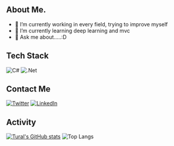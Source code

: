 
   ## About Me.
- 🔭 I’m currently working in every field, trying to improve myself
- 🌱 I’m currently learning deep learning and mvc
- 💬 Ask me about.....:D


 ## Tech Stack
 ![C#](https://img.shields.io/badge/c%23-%23239120.svg?style=for-the-badge&logo=c-sharp&logoColor=white) ![.Net](https://img.shields.io/badge/.NET-5C2D91?style=for-the-badge&logo=.net&logoColor=white)

 ## Contact Me
 [![Twitter](https://img.shields.io/badge/Twitter-1DA1F2?style=for-the-badge&logo=twitter&logoColor=white)](https://twitter.com/trlkhllv)
 [![LinkedIn](https://img.shields.io/badge/LinkedIn-0077B5?style=for-the-badge&logo=linkedin&logoColor=white)](https://www.linkedin.com/in/tural-khalilov-6222341b7/)
 
 ## Activity
[![Tural's GitHub stats](https://github-readme-stats.vercel.app/api?username=TuralKhalilov&show_icons=true&theme=dark&hide_border=true&show_owner=true)](https://github.com/TuralKhalilov/github-readme-stats)
![Top Langs](https://github-readme-stats.vercel.app/api/top-langs/?username=TuralKhalilov&theme=dark&show_icons=true&hide_border=true)
